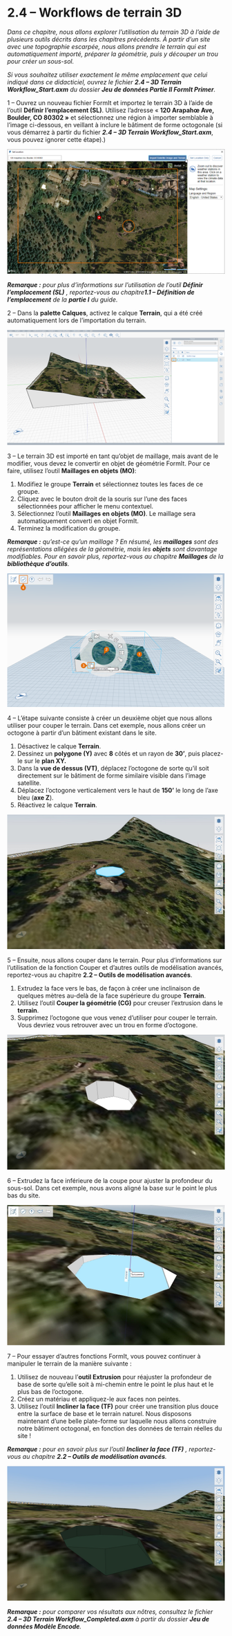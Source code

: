 # 2.4 – Workflows de terrain 3D

_Dans ce chapitre, nous allons explorer l’utilisation du terrain 3D à l’aide de plusieurs outils décrits dans les chapitres précédents. À partir d’un site avec une topographie escarpée, nous allons prendre le terrain qui est automatiquement importé, préparer la géométrie, puis y découper un trou pour créer un sous-sol._

_Si vous souhaitez utiliser exactement le même emplacement que celui indiqué dans ce didacticiel, ouvrez le fichier_ _**2.4 – 3D Terrain Workflow\_Start.axm**_ _du dossier_ _**Jeu de données Partie II FormIt Primer**._

1 – Ouvrez un nouveau fichier FormIt et importez le terrain 3D à l’aide de l’outil **Définir l’emplacement \(SL\)**. Utilisez l’adresse « **120 Arapahœ Ave, Boulder, CO 80302 »** et sélectionnez une région à importer semblable à l’image ci-dessous, en veillant à inclure le bâtiment de forme octogonale \(si vous démarrez à partir du fichier _**2.4 – 3D Terrain Workflow\_Start.axm**_, vous pouvez ignorer cette étape).\)

![](../../.gitbook/assets/0%20%2810%29.png)

_**Remarque :**_ _pour plus d’informations sur l’utilisation de l’outil_ _**Définir l’emplacement \(SL\)**_ _, reportez-vous au chapitre**1.1 – Définition de l’emplacement** de la **partie I** du guide._

2 – Dans la **palette Calques**, activez le calque **Terrain**, qui a été créé automatiquement lors de l’importation du terrain.

![](../../.gitbook/assets/1_terrain-layer_annotated.png)

3 – Le terrain 3D est importé en tant qu’objet de maillage, mais avant de le modifier, vous devez le convertir en objet de géométrie FormIt. Pour ce faire, utilisez l’outil **Maillages en objets \(MO\)**:

1. Modifiez le groupe **Terrain** et sélectionnez toutes les faces de ce groupe.
2. Cliquez avec le bouton droit de la souris sur l’une des faces sélectionnées pour afficher le menu contextuel.
3. Sélectionnez l’outil **Maillages en objets \(MO\)**. Le maillage sera automatiquement converti en objet FormIt.
4. Terminez la modification du groupe.

_**Remarque :**_ _qu’est-ce qu’un maillage ? En résumé, les_ _**maillages**_ _sont des représentations allégées de la géométrie, mais les_ _**objets**_ _sont davantage modifiables. Pour en savoir plus, reportez-vous au chapitre_ _**Maillages**_ _de la_ _**bibliothèque d’outils**._

![](../../.gitbook/assets/2%20%2814%29.png)

4 – L’étape suivante consiste à créer un deuxième objet que nous allons utiliser pour couper le terrain. Dans cet exemple, nous allons créer un octogone à partir d’un bâtiment existant dans le site.

1. Désactivez le calque **Terrain**.
2. Dessinez un **polygone \(Y\)** avec **8** côtés et un rayon de **30’**, puis placez-le sur le **plan XY.**
3. Dans la **vue de dessus \(VT\)**, déplacez l’octogone de sorte qu’il soit directement sur le bâtiment de forme similaire visible dans l’image satellite.
4. Déplacez l’octogone verticalement vers le haut de **150’** le long de l’axe bleu \(**axe Z**\).
5. Réactivez le calque **Terrain**.

![](../../.gitbook/assets/3.jpeg)

5 – Ensuite, nous allons couper dans le terrain. Pour plus d’informations sur l’utilisation de la fonction Couper et d’autres outils de modélisation avancés, reportez-vous au chapitre **2.2 – Outils de modélisation avancés**.

1. Extrudez la face vers le bas, de façon à créer une inclinaison de quelques mètres au-delà de la face supérieure du groupe **Terrain**.
2. Utilisez l’outil **Couper la géométrie \(CG\)** pour creuser l’extrusion dans le **terrain**.
3. Supprimez l’octogone que vous venez d’utiliser pour couper le terrain. Vous devriez vous retrouver avec un trou en forme d’octogone.

![](../../.gitbook/assets/4%20%281%29.jpeg)

6 – Extrudez la face inférieure de la coupe pour ajuster la profondeur du sous-sol. Dans cet exemple, nous avons aligné la base sur le point le plus bas du site.

![](../../.gitbook/assets/5.jpeg)

7 – Pour essayer d’autres fonctions FormIt, vous pouvez continuer à manipuler le terrain de la manière suivante :

1. Utilisez de nouveau l’**outil Extrusion** pour réajuster la profondeur de base de sorte qu’elle soit à mi-chemin entre le point le plus haut et le plus bas de l’octogone.
2. Créez un matériau et appliquez-le aux faces non peintes.
3. Utilisez l’outil **Incliner la face \(TF\)** pour créer une transition plus douce entre la surface de base et le terrain naturel. Nous disposons maintenant d’une belle plate-forme sur laquelle nous allons construire notre bâtiment octogonal, en fonction des données de terrain réelles du site !

_**Remarque :**_ _pour en savoir plus sur l’outil_ _**Incliner la face \(TF\)**_ _, reportez-vous au chapitre_ _**2.2 – Outils de modélisation avancés**._

![](../../.gitbook/assets/6.jpeg)

_**Remarque :**_ _pour comparer vos résultats aux nôtres, consultez le fichier_ _**2.4 – 3D Terrain Workflow\_Completed.axm**_ _à partir du dossier_ _**Jeu de données Modèle Encode**._

